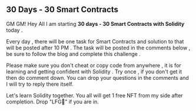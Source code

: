 ## 30 Days - 30 Smart Contracts

GM GM! Hey All I am starting **30 days - 30 Smart Contracts with Solidity**
today .

Every day , there will be one task for Smart Contracts and solution to that will be posted after 10 PM .
The task will be posted in the comments below , be sure to follow the blog and complete this challenge .


Please make sure you don't cheat or copy code from anywhere , it is for learning and getting confident with Solidity . 
Try once , if you don't get it then 
do comment down.
You can drop your questions in the comments and I will try to reply there itself.

Let's learn Solidity together. You all will get 1 free NFT from my side after completion.
Drop "LFG🚀" if you are in. 
